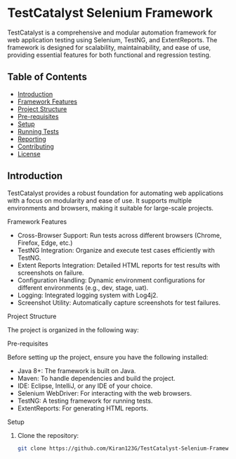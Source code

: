 # TestCatalyst Selenium Framework

TestCatalyst is a comprehensive and modular automation framework for web application testing using Selenium, TestNG, and ExtentReports. The framework is designed for scalability, maintainability, and ease of use, providing essential features for both functional and regression testing.

## Table of Contents
- [Introduction](#introduction)
- [Framework Features](#framework-features)
- [Project Structure](#project-structure)
- [Pre-requisites](#pre-requisites)
- [Setup](#setup)
- [Running Tests](#running-tests)
- [Reporting](#reporting)
- [Contributing](#contributing)
- [License](#license)

## Introduction

TestCatalyst provides a robust foundation for automating web applications with a focus on modularity and ease of use. It supports multiple environments and browsers, making it suitable for large-scale projects.

 Framework Features
- Cross-Browser Support: Run tests across different browsers (Chrome, Firefox, Edge, etc.)
- TestNG Integration: Organize and execute test cases efficiently with TestNG.
- Extent Reports Integration: Detailed HTML reports for test results with screenshots on failure.
- Configuration Handling: Dynamic environment configurations for different environments (e.g., dev, stage, uat).
- Logging: Integrated logging system with Log4j2.
- Screenshot Utility: Automatically capture screenshots for test failures.

 Project Structure

The project is organized in the following way:

































Pre-requisites

Before setting up the project, ensure you have the following installed:
- Java 8+: The framework is built on Java.
- Maven: To handle dependencies and build the project.
- IDE: Eclipse, IntelliJ, or any IDE of your choice.
- Selenium WebDriver: For interacting with the web browsers.
- TestNG: A testing framework for running tests.
- ExtentReports: For generating HTML reports.

 Setup

1. Clone the repository:
   ```bash
   git clone https://github.com/Kiran123G/TestCatalyst-Selenium-Framework.git



